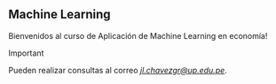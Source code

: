 ## Machine Learning

Bienvenidos al curso de Aplicación de Machine Learning en economía!

> [!IMPORTANT]
> Pueden realizar consultas al correo *jl.chavezgr@up.edu.pe*.
